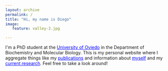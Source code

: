 ```yaml
---
layout: archive
permalink: /
title: "Hi, my name is Diego"
image:
   feature: valley-2.jpg

---
```


I'm a PhD student at the <a href="https://www.uniovi.es/en/" target="_blank" style="color:blue;">University of Oviedo</a> in the Department of Biochemistry and Molecular Biology. This is my personal website where I aggregate things like my <a href="../publications/" style="color:blue;">publications</a> and information about <a href="../about/" style="color:blue;">myself</a> and my <a href="../research/" style="color:blue;">current research</a>. Feel free to take a look around!